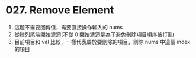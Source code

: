 # 027. Remove Element

1. 這題不需要回傳值，需要直接操作輸入的 nums
2. 從陣列尾端開始遞迴(不從 0 開始遞迴是為了避免刪除項目順序被打亂)
3. 目前項目和 val 比較，一樣代表屬於要刪除的項目，刪除 nums 中這個 index 的項目
